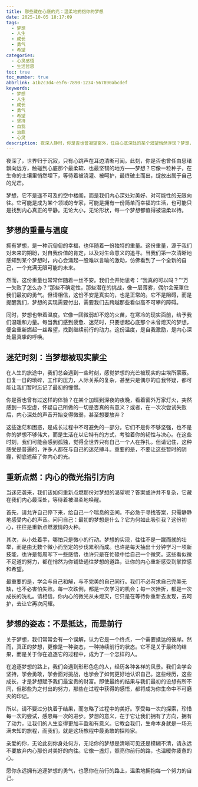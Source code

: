 ```yaml
---
title: 那些藏在心底的光：温柔地拥抱你的梦想
date: 2025-10-05 18:17:09
tags:
  - 梦想
  - 人生
  - 成长
  - 勇气
  - 希望
categories:
  - 心灵感悟
  - 生活哲思
toc: true
toc_number: true
abbrlink: a1b2c3d4-e5f6-7890-1234-567890abcdef
keywords:
  - 梦想
  - 人生
  - 成长
  - 勇气
  - 希望
  - 坚持
  - 自我
  - 治愈
  - 心灵
description: 夜深人静时，你是否也曾凝望窗外，任由心底深处的某个渴望悄然浮现？梦想，它不仅仅是遥不可及的星辰，更是我们生命中最温柔、最坚韧的光。它承载着我们的期盼，也映照着我们最真实的模样。这篇文章，想与你一同感受梦想的重量与温度，在迷茫中找到那份指引，温柔地拥抱每一个前行的自己。
---
```


夜深了，世界归于沉寂，只有心跳声在耳边清晰可闻。此刻，你是否也曾任由思绪飘向远方，触碰到心底那个最柔软、也最坚韧的地方——梦想？它像一粒种子，在生命的土壤里悄然埋下，等待着被浇灌、被呵护，最终破土而出，绽放出属于自己的光芒。

梦想，它不是遥不可及的空中楼阁，而是我们内心深处对美好、对可能性的无限向往。它可能是成为某个领域的专家，可能是拥有一份简单而幸福的生活，也可能只是找到内心真正的平静。无论大小，无论形状，每一个梦想都值得被温柔以待。

## 梦想的重量与温度

拥有梦想，是一种沉甸甸的幸福，也伴随着一份独特的重量。这份重量，源于我们对未来的期盼，对自我价值的肯定，以及对生命意义的追寻。当我们第一次清晰地感知到某个梦想时，内心会涌起一股难以言喻的激动，仿佛看到了一个全新的自己，一个充满无限可能的未来。

然而，这份重量也常常伴随着一丝不安。我们会开始思考：“我真的可以吗？”“万一失败了怎么办？”那些不确定性，那些潜在的挑战，像一层薄雾，偶尔会笼罩住我们最初的勇气。但请相信，这份不安是真实的，也是正常的。它不是阻碍，而是提醒我们，梦想的实现需要付出，需要我们去跨越那些看似高不可攀的障碍。

同时，梦想也带着温度。它像一团微弱却不熄的火苗，在寒冷的现实面前，给予我们温暖和力量。每当我们感到疲惫、迷茫时，只要想起心底那个未曾熄灭的梦想，便会重新燃起一丝希望，找到继续前行的动力。这份温度，是自我激励，是内心深处最真挚的呼唤。

## 迷茫时刻：当梦想被现实蒙尘

在人生的旅途中，我们总会遇到一些时刻，感觉梦想的光芒被现实的尘埃所蒙蔽。日复一日的琐碎，工作的压力，人际关系的复杂，甚至只是偶尔的自我怀疑，都可能让我们暂时忘记了最初的憧憬。

你是否也曾有过这样的体验？在某个加班到深夜的夜晚，看着窗外万家灯火，突然感到一阵空虚，怀疑自己所做的一切是否真的有意义？或者，在一次次尝试失败后，内心深处的声音开始变得微弱，甚至想要放弃？

这些迷茫和困惑，是成长过程中不可避免的一部分。它们不是你不够坚强，也不是你的梦想不够伟大，而是生活在以它特有的方式，考验着你的韧性与决心。在这些时刻，我们可能会感到孤独，觉得全世界只有自己一个人在挣扎。但请记住，这种感受是普遍的，许多人都在与自己的迷茫搏斗。重要的是，不要让这些暂时的阴霾，彻底遮蔽了你内心的光。

## 重新点燃：内心的微光指引方向

当迷茫袭来，我们该如何重新点燃那份对梦想的渴望呢？答案或许并不复杂，它藏在我们内心最深处，等待着被温柔地唤醒。

首先，请允许自己停下来，给自己一个喘息的空间。不必急于寻找答案，只需静静地感受内心的声音。问问自己：最初的梦想是什么？它为何如此吸引我？这份初心，往往是重新点燃激情的火种。

其次，从小处着手，哪怕只是微小的行动。梦想的实现，往往不是一蹴而就的壮举，而是由无数个微小而坚定的步伐累积而成。也许是每天抽出十分钟学习一项新技能，也许是每周写下一些感悟，也许只是在忙碌中给自己一个微笑。这些看似微不足道的努力，都在悄然为你铺垫通往梦想的道路，让你的内心重新感受到掌控感和希望。

最重要的是，学会与自己和解，与不完美的自己同行。我们不必苛求自己完美无缺，也不必害怕失败。每一次跌倒，都是一次学习的机会；每一次挫折，都是一次成长的洗礼。请相信，你内心的微光从未熄灭，它只是在等待你重新去发现，去呵护，去让它再次闪耀。

## 梦想的姿态：不是抵达，而是前行

关于梦想，我们常常会有一个误解，认为它是一个终点，一个需要抵达的彼岸。然而，真正的梦想，更像是一种姿态，一种持续前行的状态。它不是关于最终的结果，而是关于你在追逐它的过程中，成为了一个怎样的人。

在追逐梦想的路上，我们会遇到形形色色的人，经历各种各样的风景。我们会学会坚持，学会勇敢，学会面对挑战，也学会了如何更好地认识自己。这些经历，这些成长，才是梦想赋予我们最宝贵的财富。即使最终的结果与我们最初的设想有所不同，但那些为之付出的努力，那些在过程中获得的感悟，都将成为你生命中不可磨灭的印记。

所以，请不要过分执着于结果，而忽略了过程中的美好。享受每一次的探索，珍惜每一次的尝试，感恩每一次的进步。梦想的意义，在于它让我们拥有了方向，拥有了动力，让我们的人生变得更加丰盈和有意义。它教会我们，生命本身就是一场充满未知的旅程，而我们，就是这场旅程中最勇敢的探险家。

亲爱的你，无论此刻你身处何方，无论你的梦想是清晰可见还是模糊不清，请永远不要放弃内心那份对美好的向往。它像一盏灯，照亮你前行的路，也温暖你疲惫的心。

愿你永远拥有追逐梦想的勇气，也愿你在前行的路上，温柔地拥抱每一个努力的自己。